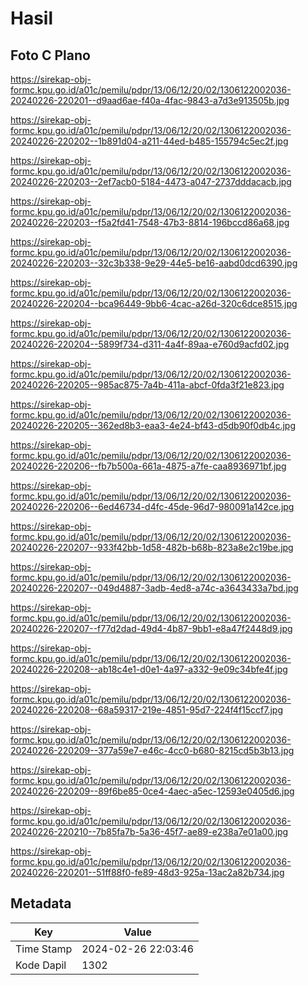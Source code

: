 # Hasil

## Foto C Plano

https://sirekap-obj-formc.kpu.go.id/a01c/pemilu/pdpr/13/06/12/20/02/1306122002036-20240226-220201--d9aad6ae-f40a-4fac-9843-a7d3e913505b.jpg

https://sirekap-obj-formc.kpu.go.id/a01c/pemilu/pdpr/13/06/12/20/02/1306122002036-20240226-220202--1b891d04-a211-44ed-b485-155794c5ec2f.jpg

https://sirekap-obj-formc.kpu.go.id/a01c/pemilu/pdpr/13/06/12/20/02/1306122002036-20240226-220203--2ef7acb0-5184-4473-a047-2737dddacacb.jpg

https://sirekap-obj-formc.kpu.go.id/a01c/pemilu/pdpr/13/06/12/20/02/1306122002036-20240226-220203--f5a2fd41-7548-47b3-8814-196bccd86a68.jpg

https://sirekap-obj-formc.kpu.go.id/a01c/pemilu/pdpr/13/06/12/20/02/1306122002036-20240226-220203--32c3b338-9e29-44e5-be16-aabd0dcd6390.jpg

https://sirekap-obj-formc.kpu.go.id/a01c/pemilu/pdpr/13/06/12/20/02/1306122002036-20240226-220204--bca96449-9bb6-4cac-a26d-320c6dce8515.jpg

https://sirekap-obj-formc.kpu.go.id/a01c/pemilu/pdpr/13/06/12/20/02/1306122002036-20240226-220204--5899f734-d311-4a4f-89aa-e760d9acfd02.jpg

https://sirekap-obj-formc.kpu.go.id/a01c/pemilu/pdpr/13/06/12/20/02/1306122002036-20240226-220205--985ac875-7a4b-411a-abcf-0fda3f21e823.jpg

https://sirekap-obj-formc.kpu.go.id/a01c/pemilu/pdpr/13/06/12/20/02/1306122002036-20240226-220205--362ed8b3-eaa3-4e24-bf43-d5db90f0db4c.jpg

https://sirekap-obj-formc.kpu.go.id/a01c/pemilu/pdpr/13/06/12/20/02/1306122002036-20240226-220206--fb7b500a-661a-4875-a7fe-caa8936971bf.jpg

https://sirekap-obj-formc.kpu.go.id/a01c/pemilu/pdpr/13/06/12/20/02/1306122002036-20240226-220206--6ed46734-d4fc-45de-96d7-980091a142ce.jpg

https://sirekap-obj-formc.kpu.go.id/a01c/pemilu/pdpr/13/06/12/20/02/1306122002036-20240226-220207--933f42bb-1d58-482b-b68b-823a8e2c19be.jpg

https://sirekap-obj-formc.kpu.go.id/a01c/pemilu/pdpr/13/06/12/20/02/1306122002036-20240226-220207--049d4887-3adb-4ed8-a74c-a3643433a7bd.jpg

https://sirekap-obj-formc.kpu.go.id/a01c/pemilu/pdpr/13/06/12/20/02/1306122002036-20240226-220207--f77d2dad-49d4-4b87-9bb1-e8a47f2448d9.jpg

https://sirekap-obj-formc.kpu.go.id/a01c/pemilu/pdpr/13/06/12/20/02/1306122002036-20240226-220208--ab18c4e1-d0e1-4a97-a332-9e09c34bfe4f.jpg

https://sirekap-obj-formc.kpu.go.id/a01c/pemilu/pdpr/13/06/12/20/02/1306122002036-20240226-220208--68a59317-219e-4851-95d7-224f4f15ccf7.jpg

https://sirekap-obj-formc.kpu.go.id/a01c/pemilu/pdpr/13/06/12/20/02/1306122002036-20240226-220209--377a59e7-e46c-4cc0-b680-8215cd5b3b13.jpg

https://sirekap-obj-formc.kpu.go.id/a01c/pemilu/pdpr/13/06/12/20/02/1306122002036-20240226-220209--89f6be85-0ce4-4aec-a5ec-12593e0405d6.jpg

https://sirekap-obj-formc.kpu.go.id/a01c/pemilu/pdpr/13/06/12/20/02/1306122002036-20240226-220210--7b85fa7b-5a36-45f7-ae89-e238a7e01a00.jpg

https://sirekap-obj-formc.kpu.go.id/a01c/pemilu/pdpr/13/06/12/20/02/1306122002036-20240226-220201--51ff88f0-fe89-48d3-925a-13ac2a82b734.jpg


## Metadata

| Key        | Value               |
| ---------- | ------------------- |
| Time Stamp | 2024-02-26 22:03:46 |
| Kode Dapil | 1302                |



